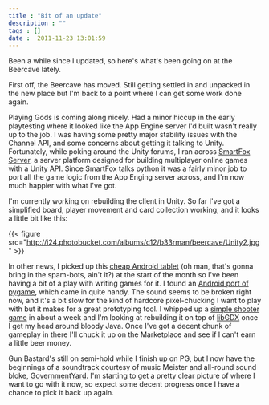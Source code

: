 ```yaml
---
title : "Bit of an update"
description : ""
tags : []
date :  2011-11-23 13:01:59
---
```


Been a while since I updated, so here's what's been going on at the Beercave lately.

First off, the Beercave has moved. Still getting settled in and unpacked in the new place but I'm back to a point where I can get some work done again.

Playing Gods is coming along nicely. Had a minor hiccup in the early playtesting where it looked like the App Engine server I'd built wasn't really up to the job. I was having some pretty major stability issues with the Channel API, and some concerns about getting it talking to Unity. Fortunately, while poking around the Unity forums, I ran across <a href="http://www.smartfoxserver.com">SmartFox Server</a>, a server platform designed for building multiplayer online games with a Unity API. Since SmartFox talks python it was a fairly minor job to port all the game logic from the App Enging server across, and I'm now much happier with what I've got.

I'm currently working on rebuilding the client in Unity. So far I've got a simplified board, player movement and card collection working, and it looks a little bit like this:

{{< figure src="http://i24.photobucket.com/albums/c12/b33rman/beercave/Unity2.jpg" >}}

<!--more-->

In other news, I picked up this <a href="http://www.kogan.co.uk/shop/7-inch-tablet-pc-android/">cheap Android tablet</a> (oh man, that's gonna bring in the spam-bots, ain't it?) at the start of the month so I've been having a bit of a play with writing games for it. I found an <a href="http://pygame.renpy.org/">Android port of pygame</a>, which came in quite handy. The sound seems to be broken right now, and it's a bit slow for the kind of hardcore pixel-chucking I want to play with but it makes for a great prototyping tool. I whipped up a <a href=" http://www.youtube.com/watch?v=qskPNLzm1sU">simple shooter game</a> in about a week and I'm looking at rebuilding it on top of <a href="http://libgdx.badlogicgames.com/">libGDX</a> once I get my head around bloody Java. Once I've got a decent chunk of gameplay in there I'll chuck it up on the Marketplace and see if I can't earn a little beer money.

Gun Bastard's still on semi-hold while I finish up on PG, but I now have the beginnings of a soundtrack courtesy of music Meister and all-round sound bloke, <a href="http://soundcloud.com/governmentyard">GovernmentYard</a>. I'm starting to get a pretty clear picture of where I want to go with it now, so expect some decent progress once I have a chance to pick it back up again.

